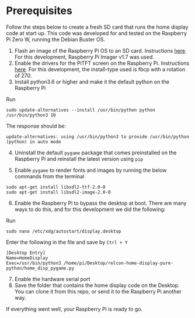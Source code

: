 # Prerequisites

Follow the steps below to create a fresh SD card that runs the home display code at start up. This code was developed for and tested on the Raspberry Pi Zero W, running the Debian Buster OS. 

1. Flash an image of the Raspberry Pi OS to an SD card. Instructions [here](https://www.raspberrypi.com/documentation/computers/getting-started.html). For this development, Raspberry Pi Imager v1.7 was used.
2. Enable the drivers for the PiTFT screen on the Raspberry Pi. Instructions [here](https://learn.adafruit.com/adafruit-pitft-28-inch-resistive-touchscreen-display-raspberry-pi/easy-install-2). For this development, the install-type used is fbcp with a rotation of 270.
3. Install python3.6 or higher and make it the default python on the Raspberry Pi

Run
```
sudo update-alternatives --install /usr/bin/python python /usr/bin/python3 10
```
    
The response should be:

```
update-alternatives: using /usr/bin/python3 to provide /usr/bin/python (python) in auto mode
```

<!-- Check baseline again:

```
python --version Python 3.7.3 $ python3 --version Python 3.7.3
``` -->

4. Uninstall the default ```pygame``` package that comes preinstalled on the Raspberry Pi and reinstall the latest version using ```pip```

5. Enable ```pygame``` to render fonts and images by running the below commands from the terminal
   

```
sudo apt-get install libsdl2-ttf-2.0-0
sudo apt-get install libsdl2-image-2.0-0
```

6. Enable the Raspberry Pi to bypass the desktop at boot. There are many ways to do this, and for this development we did the following:

Run

```
sudo nano /etc/xdg/autostart/display.desktop
```

Enter the following in the file and save by ```Ctrl + Y```

```
[Desktop Entry]
Name=HomeDisplay
Exec=/usr/bin/python3 /home/pi/Desktop/relcon-home-display-pure-python/home_disp_pygame.py
```

7. Enable the hardware serial port
8. Save the folder that contains the home display code on the Desktop. You can clone it from this repo, or send it to the Raspberry Pi another way. 

If everything went well, your Raspberry Pi is ready to go.
